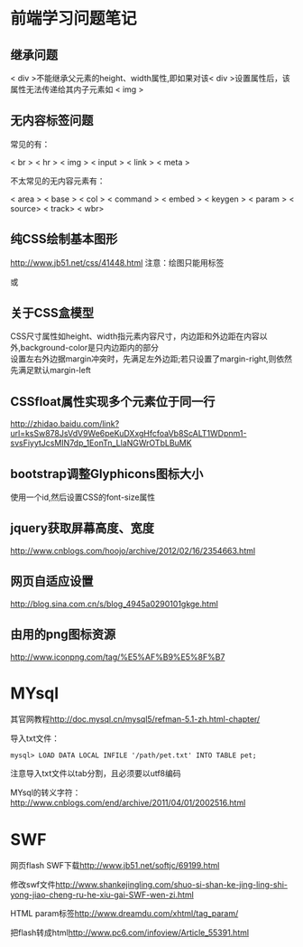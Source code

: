 # 前端学习问题笔记

## 继承问题
 < div >不能继承父元素的height、width属性,即如果对该< div >设置属性后，该属性无法传递给其内子元素如 < img >

## 无内容标签问题

常见的有：

< br > < hr > < img > < input > < link > < meta >

不太常见的无内容元素有：

< area > < base > < col > < command > < embed > < keygen >
< param > < source> < track> < wbr>

## 纯CSS绘制基本图形
<http://www.jb51.net/css/41448.html>
注意：绘图只能用标签<div>或<p>

## 关于CSS盒模型
CSS尺寸属性如height、width指元素内容尺寸，内边距和外边距在内容以外,background-color是只内边距内的部分<br>
设置左右外边据margin冲突时，先满足左外边距;若只设置了margin-right,则依然先满足默认margin-left

## CSSfloat属性实现多个元素位于同一行
<http://zhidao.baidu.com/link?url=ksSw878JsVdV9We6peKuDXxgHfcfoaVb8ScALT1WDpnm1-svsFiyytJcsMIN7dp_1EonTn_LlaNGWrOTbLBuMK>

## bootstrap调整Glyphicons图标大小
使用一个id,然后设置CSS的font-size属性

## jquery获取屏幕高度、宽度
<http://www.cnblogs.com/hoojo/archive/2012/02/16/2354663.html>

## 网页自适应设置
<http://blog.sina.com.cn/s/blog_4945a0290101gkge.html>

## 由用的png图标资源
<http://www.iconpng.com/tag/%E5%AF%B9%E5%8F%B7>

# MYsql
其官网教程<http://doc.mysql.cn/mysql5/refman-5.1-zh.html-chapter/>

导入txt文件：
```
mysql> LOAD DATA LOCAL INFILE '/path/pet.txt' INTO TABLE pet;
```

注意导入txt文件以tab分割，且必须要以utf8编码

MYsql的转义字符：
<http://www.cnblogs.com/end/archive/2011/04/01/2002516.html>

# SWF
网页flash SWF下载<http://www.jb51.net/softjc/69199.html>

修改swf文件<http://www.shankejingling.com/shuo-si-shan-ke-jing-ling-shi-yong-jiao-cheng-ru-he-xiu-gai-SWF-wen-zi.html>

HTML param标签<http://www.dreamdu.com/xhtml/tag_param/>

把flash转成html<http://www.pc6.com/infoview/Article_55391.html>